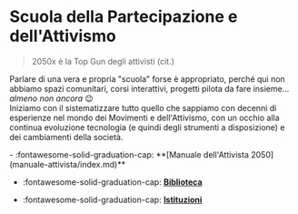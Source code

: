 # Scuola della Partecipazione e dell'Attivismo

> 2050x è la Top Gun degli attivisti (cit.)

Parlare di una vera e propria "scuola" forse è appropriato, perché qui non abbiamo spazi comunitari, corsi interattivi, progetti pilota da fare insieme... _almeno non ancora_ :wink:  
Iniziamo con il sistematizzare tutto quello che sappiamo con decenni di esperienze nel mondo dei Movimenti e dell'Attivismo, con un occhio alla continua evoluzione tecnologia (e quindi degli strumenti a disposizione) e dei cambiamenti della società.

<div class="grid cards" markdown>
- :fontawesome-solid-graduation-cap: **[Manuale dell'Attivista 2050](manuale-attivista/index.md)**  

- :fontawesome-solid-graduation-cap: **[Biblioteca](biblioteca/index.md)**  

- :fontawesome-solid-graduation-cap: **[Istituzioni](istituzioni/index.md)**  

</div>
